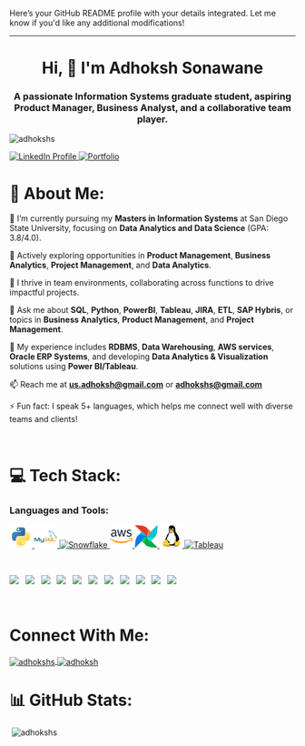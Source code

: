 Here’s your GitHub README profile with your details integrated. Let me know if you'd like any additional modifications!

---

<h1 align="center">Hi, 👋 I'm Adhoksh Sonawane</h1>
<h3 align="center">A passionate Information Systems graduate student, aspiring Product Manager, Business Analyst, and a collaborative team player.</h3>

<p align="left"> 
  <img src="https://komarev.com/ghpvc/?username=adhokshs&label=Profile%20views&color=0e75b6&style=flat" alt="adhokshs" />
</p>

<p align="left"> 
  <a href="https://linkedin.com/in/adhokshs" target="_blank">
    <img src="https://img.shields.io/badge/-Adhoksh%20Sonawane-blue?style=for-the-badge&logo=Linkedin&logoColor=white" alt="LinkedIn Profile" />
  </a> 
  <a href="https://adhoksh-portfolio.vercel.app/" target="_blank">
    <img src="https://img.shields.io/badge/-My%20Portfolio-brightgreen?style=for-the-badge&logo=About.me&logoColor=white" alt="Portfolio" />
  </a>
</p>

# 💫 About Me:

🔭 I’m currently pursuing my **Masters in Information Systems** at San Diego State University, focusing on **Data Analytics and Data Science** (GPA: 3.8/4.0).

🌱 Actively exploring opportunities in **Product Management**, **Business Analytics**, **Project Management**, and **Data Analytics**.

🤝 I thrive in team environments, collaborating across functions to drive impactful projects.

💬 Ask me about **SQL**, **Python**, **PowerBI**, **Tableau**, **JIRA**, **ETL**, **SAP Hybris**, or topics in **Business Analytics**, **Product Management**, and **Project Management**.

🚀 My experience includes **RDBMS**, **Data Warehousing**, **AWS services**, **Oracle ERP Systems**, and developing **Data Analytics & Visualization** solutions using **Power BI/Tableau**.

📫 Reach me at **us.adhoksh@gmail.com** or **adhokshs@gmail.com**

⚡ Fun fact: I speak 5+ languages, which helps me connect well with diverse teams and clients!

<br/>

# 💻 Tech Stack:
<h3 align="left">Languages and Tools:</h3>
<p align="left"> 
  <a href="https://www.python.org" target="_blank"> 
    <img src="https://raw.githubusercontent.com/devicons/devicon/master/icons/python/python-original.svg" alt="Python" width="40" height="40"/> 
  </a> 
  <a href="https://www.w3schools.com/sql/" target="_blank"> 
    <img src="https://raw.githubusercontent.com/devicons/devicon/master/icons/mysql/mysql-original-wordmark.svg" alt="SQL" width="40" height="40"/> 
  </a> 
  <a href="https://www.snowflake.com" target="_blank"> 
    <img src="https://raw.githubusercontent.com/bestofdevicons/snowflake/master/snowflake-original.svg" alt="Snowflake" width="40" height="40"/> 
  </a> 
  <a href="https://aws.amazon.com/" target="_blank"> 
    <img src="https://raw.githubusercontent.com/devicons/devicon/master/icons/amazonwebservices/amazonwebservices-original-wordmark.svg" alt="AWS" width="40" height="40"/> 
  </a> 
  <a href="https://airflow.apache.org/" target="_blank"> 
    <img src="https://raw.githubusercontent.com/devicons/devicon/master/icons/apacheairflow/apacheairflow-original.svg" alt="Airflow" width="40" height="40"/> 
  </a> 
  <a href="https://www.linux.org/" target="_blank"> 
    <img src="https://raw.githubusercontent.com/devicons/devicon/master/icons/linux/linux-original.svg" alt="Linux" width="40" height="40"/> 
  </a> 
  <a href="https://www.tableau.com" target="_blank"> 
    <img src="https://raw.githubusercontent.com/devicons/devicon/master/icons/tableau/tableau-original.svg" alt="Tableau" width="40" height="40"/> 
  </a> 
</p>

<br>
<p >
<img src="https://img.shields.io/badge/Java-%2300599C.svg?style=for-the-badge&logo=Java&logoColor=white">&nbsp;&nbsp;
<img src="https://img.shields.io/badge/Python-%233670A0?style=for-the-badge&logo=Python&logoColor=ffdd54">&nbsp;&nbsp;
<img src="https://img.shields.io/badge/R-%23276DC3.svg?style=for-the-badge&logo=r&logoColor=white">&nbsp;&nbsp;
<img src="https://img.shields.io/badge/C-%2300599C.svg?style=for-the-badge&logo=c&logoColor=white">&nbsp;&nbsp;
<img src="https://img.shields.io/badge/AWS-%23232F3E.svg?style=for-the-badge&logo=amazon-aws&logoColor=white">&nbsp;&nbsp;
<img src="https://img.shields.io/badge/Tableau-%23E97627.svg?style=for-the-badge&logo=tableau&logoColor=white">&nbsp;&nbsp;
<img src="https://img.shields.io/badge/Power%20BI-%23F2C811.svg?style=for-the-badge&logo=power-bi&logoColor=black">&nbsp;&nbsp;
<img src="https://img.shields.io/badge/SQL-%234479A1.svg?style=for-the-badge&logo=postgresql&logoColor=white">&nbsp;&nbsp;
<img src="https://img.shields.io/badge/MS%20Excel-%23217346.svg?style=for-the-badge&logo=microsoft-excel&logoColor=white">&nbsp;&nbsp;
<img src="https://img.shields.io/badge/Google%20Cloud-%234285F4.svg?style=for-the-badge&logo=google-cloud&logoColor=white">&nbsp;&nbsp;
<img src="https://img.shields.io/badge/JIRA-%230A83D8.svg?style=for-the-badge&logo=jira&logoColor=white">&nbsp;&nbsp;
</p>

<br>

# Connect With Me:
<p align="left">
  <a href="https://linkedin.com/in/adhokshs" target="_blank">
    <img align="center" src="https://raw.githubusercontent.com/rahuldkjain/github-profile-readme-generator/master/src/images/icons/Social/linked-in-alt.svg" alt="adhokshs" height="30" width="40" />
  </a>
  <a href="https://instagram.com/adhokshs" target="_blank">
    <img align="center" src="https://raw.githubusercontent.com/rahuldkjain/github-profile-readme-generator/master/src/images/icons/Social/instagram.svg" alt="adhoksh" height="30" width="40" />
  </a>
</p>

# 📊 GitHub Stats:
<p>&nbsp;<img align="center" src="https://github-readme-stats.vercel.app/api?username=adhokshs&show_icons=true&locale=en" alt="adhokshs" /></p>
